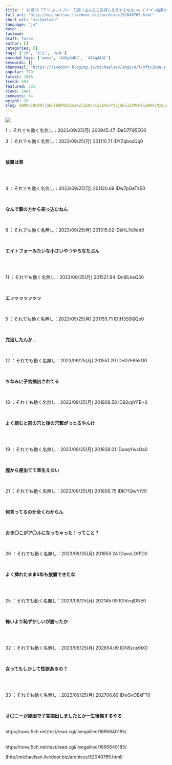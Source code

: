 ```yaml
---
title: " 18歳JK「アソコにスプレー缶突っ込んだら気持ちええやろなあ…w」ｽﾞﾎﾞﾎﾞ→結果ｗｗｗ"
full_url: "http://michaelsan.livedoor.biz/archives/52040765.html"
short_url: "michaelsan"
language: "ja"
date: 
lastmod: 
draft: false
author: []
categories: []
tags: ['jk', 'だら', 'なあ']
encoded_tags: ['ams=', '44Gg44KJ', '44Gq44GC']
keywords: []
thumbnail: "https://livedoor.blogimg.jp/michaelsan/imgs/0/f/0fbc1b8a-s.jpg"
popular: 779
latest: 1806
trend: 451
featured: 731
views: 1481
comments: 64
weight: 10
slug: aHR0cC8vbWljaGFlbHNhbi5saXZlZG9vci5iaXovYXJjaGl2ZXMvNTIwNDA3NjUuaHRtbA==
---
```


![](https://livedoor.blogimg.jp/michaelsan/imgs/0/f/0fbc1b8a-s.jpg)

<div><p>1 ：それでも動く名無し：2023/09/25(月) 200945.47 IDeD7F95EO0</p><p>3 ：それでも動く名無し：2023/09/25(月) 201110.71 IDYZqboxQq0</p><br><b><p>放置は草</p><br></b><br><p>4 ：それでも動く名無し：2023/09/25(月) 201120.69 IDw7pQeTzE0</p><br><b><p>なんで蓋の方から突っ込むねん </p></b><br><p>8 ：それでも動く名無し：2023/09/25(月) 201315.02 IDkHL7e9qb0</p><br><b><p>エイトフォーみたいな小さいやつやろなたぶん </p><br></b><br><p>11 ：それでも動く名無し：2023/09/25(月) 201521.94 IDn6lLkeQ50</p><br><b><p>エッッッッッッッ </p></b><br><p>5 ：それでも動く名無し：2023/09/25(月) 201155.71 IDtH3S9QQo0</p><br><b><p>完治したんか… </p></b><br><p>12 ：それでも動く名無し：2023/09/25(月) 201551.20 IDeD7F95EO0</p><br><b><p>ちなみに子宮摘出されてる</p></b><br><p>18 ：それでも動く名無し：2023/09/25(月) 201808.58 ID92cpYFB+0</p><br><b><p>よく読むと前の穴と後の穴繋がっとるやんけ </p><br></b><br><p>19 ：それでも動く名無し：2023/09/25(月) 201838.01 IDuaqYwxOa0</p><br><b><p>膣から便出てて草生えない </p></b><br><p>21 ：それでも動く名無し：2023/09/25(月) 201856.75 IDK71QwYtV0</p><br><p><b><p>何言ってるのか全くわからん</p></b></p><p><b><p><br></p></b></p><b><p>おま〇こがア〇ルになっちゃった！ってこと？ </p></b><br><p>20 ：それでも動く名無し：2023/09/25(月) 201853.24 IDavoLOfPD0</p><br><b><p>よく挿れたまま5年も放置できたな</p><br></b><br><p>25 ：それでも動く名無し：2023/09/25(月) 202145.09 IDIVcqlDNE0</p><br><b><p>怖いより恥ずかしいが勝ったか </p><br></b><br><p>32 ：それでも動く名無し：2023/09/25(月) 202654.09 IDN5Lns9iX0</p><br><b><p>女ってもしかして性欲あるの？ </p><br></b><br><p>33 ：それでも動く名無し：2023/09/25(月) 202706.69 IDwSvOBkFT0</p><br><b><p>オ〇ニーが原因で子宮摘出しましたとか一生後悔するやろ </p></b><br>https//nova.5ch.net/test/read.cgi/livegalileo/1695640185/<br><br clear='all'> <p id='a6850dc6aefc0d5bbff2bea180d92d89'> </p> <p id='a6850dc6aefc0d5bbff2bea180d92d89'> </p> <p class='alistcloud-container-6795'></p> <p>https//nova.5ch.net/test/read.cgi/livegalileo/1695640185/</p></div>

(http//michaelsan.livedoor.biz/archives/52040765.html)
